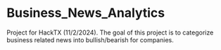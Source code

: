 # Business_News_Analytics
Project for HackTX (11/2/2024). The goal of this project is to categorize business related news into bullish/bearish for companies.
